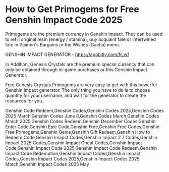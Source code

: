 # How to Get Primogems for Free Genshin Impact Code 2025

Primogems are the premium currency in Genshin Impact. They can be used to refill original resin (energy / stamina), buy acquaint fate or intertwined fate in Paimon's Bargains or the Wishes (Gacha) menu.

GENSHIN IMPACT GENERATOR - https://appbitly.com/fiLwf

In Addition, Genesis Crystals are the premium special currency that can only be obtained through in-game purchases or this Genshin Impact Generator.

Free Genesis Crystals Primogems are very easy to get with this powerful Genshin Impact generator. The only thing you have to do is to choose quantity for your username, and wait for the generator to create the resources for you.

Genshin Code Redeem,Genshin Codes,Genshin Codes 2025,Genshin Codes 2025 March,Genshin Codes June 8,Genshin Codes March,Genshin Codes March 2025,Genshin Codes Redeem,Genshin December Codes,Genshin Enter Code,Genshin Epic Code,Genshin Free,Genshin Free Codes,Genshin Free Primogems,Genshin Gems,Genshin Gift Redeem,Genshin How to Redeem Code,Genshin Imapct Codes,Genshin Impact 2.7 Codes,Genshin Impact 2025 Codes,Genshin Impact Cheat Codes,Genshin Impact Code,Genshin Impact Code 2025,Genshin Impact Code Redeem,Genshin Impact Code Redemption,Genshin Impact Coded,Genshin Impact Codes,Genshin Impact Codes 2025,Genshin Impact Codes 2025 March,Genshin Impact Codes 2025 May

